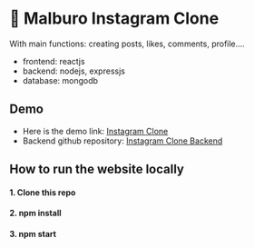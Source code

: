 #  :watermelon: Malburo Instagram Clone
With main functions: creating posts, likes, comments, profile....
- frontend: reactjs
- backend: nodejs, expressjs
- database: mongodb
## Demo
- Here is the demo link: [Instagram Clone](https://malburo-instagram.netlify.app)
- Backend github repository: [Instagram Clone Backend](https://github.com/malburo/instagram-clone-backend)
## How to run the website locally
#### 1. Clone this repo
#### 2. npm install
#### 3. npm start
